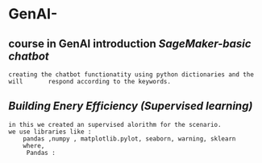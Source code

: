 # GenAI-
course in GenAI introduction
*SageMaker-basic chatbot*
--------------------------
    creating the chatbot functionatity using python dictionaries and the will       respond according to the keywords.
*Building Enery Efficiency (Supervised learning)*
--------------------------------------------------
    in this we created an supervised alorithm for the scenario.
    we use libraries like :
        pandas ,numpy , matplotlib.pylot, seaborn, warning, sklearn
        where,
         Pandas :
